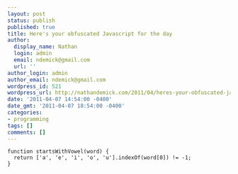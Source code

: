 ```yaml
---
layout: post
status: publish
published: true
title: Here's your obfuscated Javascript for the day
author:
  display_name: Nathan
  login: admin
  email: ndemick@gmail.com
  url: ''
author_login: admin
author_email: ndemick@gmail.com
wordpress_id: 521
wordpress_url: http://nathandemick.com/2011/04/heres-your-obfuscated-javascript-for-the-day/
date: '2011-04-07 14:54:00 -0400'
date_gmt: '2011-04-07 18:54:00 -0400'
categories:
- programming
tags: []
comments: []
---
```

	function startsWithVowel(word) {
      return ['a', 'e', 'i', 'o', 'u'].indexOf(word[0]) != -1;
	}
